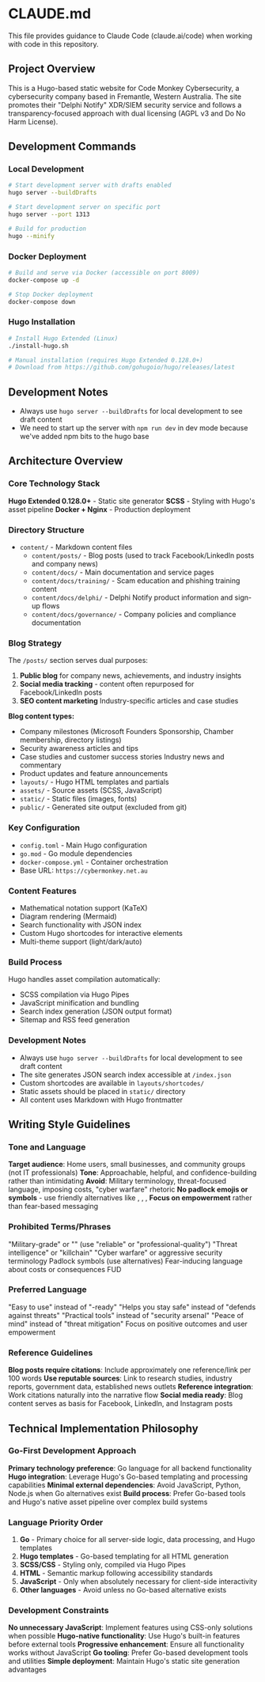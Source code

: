 # CLAUDE.md

This file provides guidance to Claude Code (claude.ai/code) when working with code in this repository.

## Project Overview

This is a Hugo-based static website for Code Monkey Cybersecurity, a cybersecurity company based in Fremantle, Western Australia. The site promotes their "Delphi Notify" XDR/SIEM security service and follows a transparency-focused approach with dual licensing (AGPL v3 and Do No Harm License).

## Development Commands

### Local Development
```bash
# Start development server with drafts enabled
hugo server --buildDrafts

# Start development server on specific port
hugo server --port 1313

# Build for production
hugo --minify
```

### Docker Deployment
```bash
# Build and serve via Docker (accessible on port 8009)
docker-compose up -d

# Stop Docker deployment
docker-compose down
```

### Hugo Installation
```bash
# Install Hugo Extended (Linux)
./install-hugo.sh

# Manual installation (requires Hugo Extended 0.128.0+)
# Download from https://github.com/gohugoio/hugo/releases/latest
```

## Development Notes
- Always use `hugo server --buildDrafts` for local development to see draft content
- We need to start up the server with `npm run dev` in dev mode because we've added npm bits to the hugo base

## Architecture Overview

### Core Technology Stack
**Hugo Extended 0.128.0+** - Static site generator
**SCSS** - Styling with Hugo's asset pipeline
**Docker + Nginx** - Production deployment

### Directory Structure
- `content/` - Markdown content files
  - `content/posts/` - Blog posts (used to track Facebook/LinkedIn posts and company news)
  - `content/docs/` - Main documentation and service pages
  - `content/docs/training/` - Scam education and phishing training content
  - `content/docs/delphi/` - Delphi Notify product information and sign-up flows
  - `content/docs/governance/` - Company policies and compliance documentation

### Blog Strategy
The `/posts/` section serves dual purposes:
1. **Public blog** for company news, achievements, and industry insights
2. **Social media tracking** - content often repurposed for Facebook/LinkedIn posts
3. **SEO content marketing** Industry-specific articles and case studies

**Blog content types:**
- Company milestones (Microsoft Founders Sponsorship, Chamber membership, directory listings)
- Security awareness articles and tips
- Case studies and customer success stories
Industry news and commentary
- Product updates and feature announcements
- `layouts/` - Hugo HTML templates and partials
- `assets/` - Source assets (SCSS, JavaScript)
- `static/` - Static files (images, fonts)
- `public/` - Generated site output (excluded from git)

### Key Configuration
- `config.toml` - Main Hugo configuration
- `go.mod` - Go module dependencies
- `docker-compose.yml` - Container orchestration
- Base URL: `https://cybermonkey.net.au`


### Content Features
- Mathematical notation support (KaTeX)
- Diagram rendering (Mermaid)
- Search functionality with JSON index
- Custom Hugo shortcodes for interactive elements
- Multi-theme support (light/dark/auto)

### Build Process
Hugo handles asset compilation automatically:
- SCSS compilation via Hugo Pipes
- JavaScript minification and bundling
- Search index generation (JSON output format)
- Sitemap and RSS feed generation

### Development Notes
- Always use `hugo server --buildDrafts` for local development to see draft content
- The site generates JSON search index accessible at `/index.json`
- Custom shortcodes are available in `layouts/shortcodes/`
- Static assets should be placed in `static/` directory
- All content uses Markdown with Hugo frontmatter

## Writing Style Guidelines

### Tone and Language
**Target audience**: Home users, small businesses, and community groups (not  IT professionals)
**Tone**: Approachable, helpful, and confidence-building rather than intimidating
**Avoid**: Military terminology, threat-focused language, imposing costs, "cyber warfare" rhetoric
**No padlock emojis or symbols** - use friendly alternatives like , , , 
**Focus on empowerment** rather than fear-based messaging

### Prohibited Terms/Phrases
"Military-grade" or "" (use "reliable" or "professional-quality")
"Threat intelligence" or "killchain" 
"Cyber warfare" or aggressive security terminology
Padlock symbols   (use alternatives)
Fear-inducing language about costs or consequences
FUD

### Preferred Language
"Easy to use" instead of "-ready"
"Helps you stay safe" instead of "defends against threats"
"Practical tools" instead of "security arsenal"
"Peace of mind" instead of "threat mitigation"
Focus on positive outcomes and user empowerment

### Reference Guidelines
**Blog posts require citations**: Include approximately one reference/link per 100 words
**Use reputable sources**: Link to research studies, industry reports, government data, established news outlets
**Reference integration**: Work citations naturally into the narrative flow
**Social media ready**: Blog content serves as basis for Facebook, LinkedIn, and Instagram posts

## Technical Implementation Philosophy

### Go-First Development Approach
**Primary technology preference**: Go language for all backend functionality
**Hugo integration**: Leverage Hugo's Go-based templating and processing capabilities
**Minimal external dependencies**: Avoid JavaScript, Python, Node.js when Go alternatives exist
**Build process**: Prefer Go-based tools and Hugo's native asset pipeline over complex build systems

### Language Priority Order
1. **Go** - Primary choice for all server-side logic, data processing, and Hugo templates
2. **Hugo templates** - Go-based templating for all HTML generation
3. **SCSS/CSS** - Styling only, compiled via Hugo Pipes
4. **HTML** - Semantic markup following accessibility standards
5. **JavaScript** - Only when absolutely necessary for client-side interactivity
6. **Other languages** - Avoid unless no Go-based alternative exists

### Development Constraints
**No unnecessary JavaScript**: Implement features using CSS-only solutions when possible
**Hugo-native functionality**: Use Hugo's built-in features before external tools
**Progressive enhancement**: Ensure all functionality works without JavaScript
**Go tooling**: Prefer Go-based development tools and utilities
**Simple deployment**: Maintain Hugo's static site generation advantages